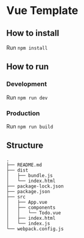 # Vue Template

## How to install
Run ```npm install```

## How to run

### Development
Run ```npm run dev```

### Production
Run ```npm run build```

## Structure
```
.
├── README.md
├── dist
│   ├── bundle.js
│   └── index.html
├── package-lock.json
├── package.json
├── src
│   ├── App.vue
│   ├── components
│   │   └── Todo.vue
│   ├── index.html
│   └── index.js
└── webpack.config.js
```